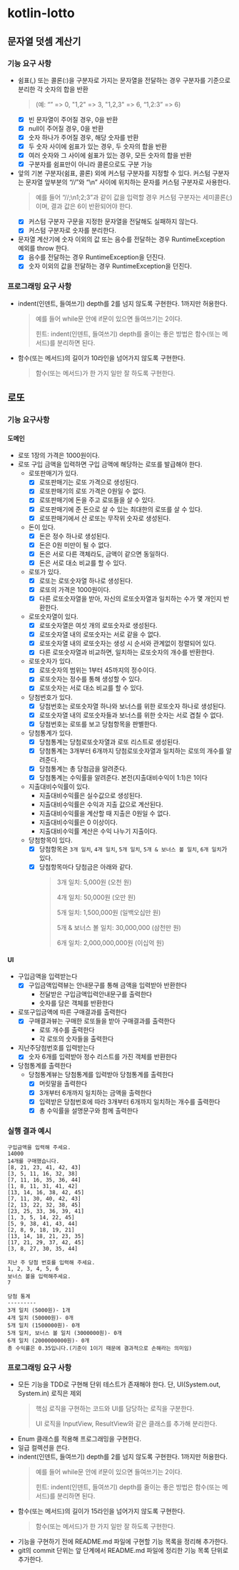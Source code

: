 # kotlin-lotto

## 문자열 덧셈 계산기

### 기능 요구 사항
- 쉼표(,) 또는 콜론(:)을 구분자로 가지는 문자열을 전달하는 경우 구분자를 기준으로 분리한 각 숫자의 합을 반환
  > (예: “” => 0, "1,2" => 3, "1,2,3" => 6, “1,2:3” => 6)
  - [x] 빈 문자열이 주어질 경우, 0을 반환
  - [x] null이 주어질 경우, 0을 반환
  - [x] 숫자 하나가 주어질 경우, 해당 숫자를 반환
  - [x] 두 숫자 사이에 쉼표가 있는 경우, 두 숫자의 합을 반환
  - [x] 여러 숫자와 그 사이에 쉼표가 있는 경우, 모든 숫자의 합을 반환
  - [x] 구분자를 쉼표만이 아니라 콜론으로도 구분 가능
  
- 앞의 기본 구분자(쉼표, 콜론) 외에 커스텀 구분자를 지정할 수 있다. 커스텀 구분자는 문자열 앞부분의 “//”와 “\n” 사이에 위치하는 문자를 커스텀 구분자로 사용한다.
  > 예를 들어 “//;\n1;2;3”과 같이 값을 입력할 경우 커스텀 구분자는 세미콜론(;)이며, 결과 값은 6이 반환되어야 한다.
  - [x] 커스텀 구분자 구문을 지정한 문자열을 전달해도 실패하지 않는다.
  - [x] 커스텀 구분자로 숫자를 분리한다.
  
- 문자열 계산기에 숫자 이외의 값 또는 음수를 전달하는 경우 RuntimeException 예외를 throw 한다.
  - [x] 음수를 전달하는 경우 RuntimeException을 던진다.
  - [x] 숫자 이외의 값을 전달하는 경우 RuntimeException을 던진다.

### 프로그래밍 요구 사항
- indent(인덴트, 들여쓰기) depth를 2를 넘지 않도록 구현한다. 1까지만 허용한다.
  > 예를 들어 while문 안에 if문이 있으면 들여쓰기는 2이다.
  > 
  > 힌트: indent(인덴트, 들여쓰기) depth를 줄이는 좋은 방법은 함수(또는 메서드)를 분리하면 된다.
- 함수(또는 메서드)의 길이가 10라인을 넘어가지 않도록 구현한다.
  > 함수(또는 메서드)가 한 가지 일만 잘 하도록 구현한다.

## 로또

### 기능 요구사항

#### 도메인
- 로또 1장의 가격은 1000원이다.
- 로또 구입 금액을 입력하면 구입 금액에 해당하는 로또를 발급해야 한다.
  - 로또판매기가 있다.
    - [x] 로또판매기는 로또 가격으로 생성된다.
    - [x] 로또판매기의 로또 가격은 0원일 수 없다.
    - [x] 로또판매기에 돈을 주고 로또들을 살 수 있다.
    - [x] 로또판매기에 준 돈으로 살 수 있는 최대한의 로또를 살 수 있다.
    - [x] 로또판매기에서 산 로또는 무작위 숫자로 생성된다.
  - 돈이 있다.
    - [x] 돈은 정수 하나로 생성된다.
    - [x] 돈은 0원 미만이 될 수 없다.
    - [x] 돈은 서로 다른 객체라도, 금액이 같으면 동일하다.
    - [x] 돈은 서로 대소 비교를 할 수 있다.
  - 로또가 있다.
    - [x] 로또는 로또숫자열 하나로 생성된다.
    - [x] 로또의 가격은 1000원이다.
    - [x] 다른 로또숫자열을 받아, 자신의 로또숫자열과 일치하는 수가 몇 개인지 반환한다.
  - 로또숫자열이 있다.
    - [x] 로또숫자열은 여섯 개의 로또숫자로 생성된다.
    - [x] 로또숫자열 내의 로또숫자는 서로 같을 수 없다.
    - [x] 로또숫자열 내의 로또숫자는 생성 시 순서와 관계없이 정렬되어 있다.
    - [x] 다른 로또숫자열과 비교하면, 일치하는 로또숫자의 개수를 반환한다.
  - 로또숫자가 있다.
    - [x] 로또숫자의 범위는 1부터 45까지의 정수이다.
    - [x] 로또숫자는 정수를 통해 생성할 수 있다.
    - [x] 로또숫자는 서로 대소 비교를 할 수 있다.
  - 당첨번호가 있다.
    - [x] 당첨번호는 로또숫자열 하나와 보너스를 위한 로또숫자 하나로 생성된다.
    - [x] 로또숫자열 내의 로또숫자들과 보너스를 위한 숫자는 서로 겹칠 수 없다.
    - [x] 당첨번호는 로또를 보고 당첨항목을 판별한다.
  - 당첨통계가 있다.
    - [x] 당첨통계는 당첨로또숫자열과 로또 리스트로 생성된다.
    - [x] 당첨통계는 3개부터 6개까지 당첨로또숫자열과 일치하는 로또의 개수를 알려준다.
    - [x] 당첨통계는 총 당첨금을 알려준다.
    - [x] 당첨통계는 수익률을 알려준다. 본전(지출대비수익이 1:1)은 1이다
  - 지출대비수익률이 있다.
    - 지출대비수익률은 실수값으로 생성된다.
    - 지출대비수익률은 수익과 지출 값으로 계산된다.
    - 지출대비수익률을 계산할 때 지출은 0원일 수 없다.
    - 지출대비수익률은 0 이상이다.
    - 지출대비수익률 계산은 수익 나누기 지출이다.
  - 당첨항목이 있다.
    - [x] 당첨항목은 `3개 일치`, `4개 일치`, `5개 일치`, `5개 & 보너스 볼 일치`, `6개 일치`가 있다.
    - [x] 당첨항목마다 당첨금은 아래와 같다.
      > 3개 일치: 5,000원 (오천 원)
      > 
      > 4개 일치: 50,000원 (오만 원)
      > 
      > 5개 일치: 1,500,000원 (일백오십만 원)
      > 
      > 5개 & 보너스 볼 일치: 30,000,000 (삼천만 원)
      > 
      > 6개 일치: 2,000,000,000원 (이십억 원)

#### UI
- 구입금액을 입력받는다
  - [x] 구입금액입력뷰는 안내문구를 통해 금액을 입력받아 반환한다
    - 전달받은 구입금액입력안내문구를 출력한다 
    - 숫자를 담은 객체를 반환한다
- 로또구입금액에 따른 구매결과를 출력한다
  - [x] 구매결과뷰는 구매한 로또들을 받아 구매결과를 출력한다
    - 로또 개수를 출력한다
    - 각 로또의 숫자들을 출력한다
- 지난주당첨번호를 입력받는다
  - [x] 숫자 6개를 입력받아 정수 리스트를 가진 객체를 반환한다
- 당첨통계를 출력한다
  - 당첨통계뷰는 당첨통계를 입력받아 당첨통계를 출력한다
    - [x] 머릿말을 출력한다
    - [x] 3개부터 6개까지 일치하는 금액을 출력한다
    - [x] 입력받은 당첨번호에 따라 3개부터 6개까지 일치하는 개수를 출력한다
    - [x] 총 수익률을 설명문구와 함께 출력한다

### 실행 결과 예시

```text
구입금액을 입력해 주세요.
14000
14개를 구매했습니다.
[8, 21, 23, 41, 42, 43]
[3, 5, 11, 16, 32, 38]
[7, 11, 16, 35, 36, 44]
[1, 8, 11, 31, 41, 42]
[13, 14, 16, 38, 42, 45]
[7, 11, 30, 40, 42, 43]
[2, 13, 22, 32, 38, 45]
[23, 25, 33, 36, 39, 41]
[1, 3, 5, 14, 22, 45]
[5, 9, 38, 41, 43, 44]
[2, 8, 9, 18, 19, 21]
[13, 14, 18, 21, 23, 35]
[17, 21, 29, 37, 42, 45]
[3, 8, 27, 30, 35, 44]

지난 주 당첨 번호를 입력해 주세요.
1, 2, 3, 4, 5, 6
보너스 볼을 입력해주세요.
7

당첨 통계
---------
3개 일치 (5000원)- 1개
4개 일치 (50000원)- 0개
5개 일치 (1500000원)- 0개
5개 일치, 보너스 볼 일치 (3000000원)- 0개
6개 일치 (2000000000원)- 0개
총 수익률은 0.35입니다.(기준이 1이기 때문에 결과적으로 손해라는 의미임)
```

### 프로그래밍 요구 사항
- 모든 기능을 TDD로 구현해 단위 테스트가 존재해야 한다. 단, UI(System.out, System.in) 로직은 제외
  > 핵심 로직을 구현하는 코드와 UI를 담당하는 로직을 구분한다.
  > 
  > UI 로직을 InputView, ResultView와 같은 클래스를 추가해 분리한다.
- Enum 클래스를 적용해 프로그래밍을 구현한다.
- 일급 컬렉션을 쓴다.
- indent(인덴트, 들여쓰기) depth를 2를 넘지 않도록 구현한다. 1까지만 허용한다.
  > 예를 들어 while문 안에 if문이 있으면 들여쓰기는 2이다.
  > 
  > 힌트: indent(인덴트, 들여쓰기) depth를 줄이는 좋은 방법은 함수(또는 메서드)를 분리하면 된다.
- 함수(또는 메서드)의 길이가 15라인을 넘어가지 않도록 구현한다.
  > 함수(또는 메서드)가 한 가지 일만 잘 하도록 구현한다.
- 기능을 구현하기 전에 README.md 파일에 구현할 기능 목록을 정리해 추가한다.
- git의 commit 단위는 앞 단계에서 README.md 파일에 정리한 기능 목록 단위로 추가한다.
